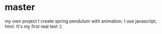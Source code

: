 # master
my own project
I create spring pendulum with animation. I use javascript, html. It's my first real test :)
